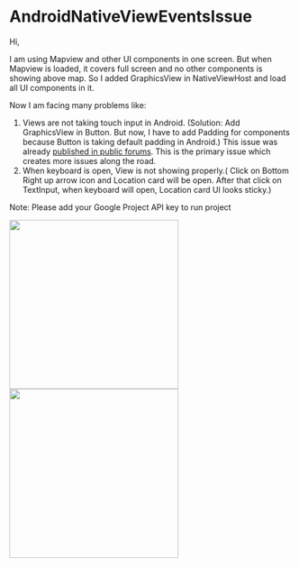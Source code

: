 # AndroidNativeViewEventsIssue

Hi,

I am using Mapview and other UI components in one screen. But when Mapview is loaded, it covers full screen and no other components is showing above map. So I added GraphicsView in NativeViewHost  and load all UI components in it.

Now I am facing many problems like:
1.	Views are not taking touch input in Android. (Solution: Add GraphicsView in Button. But now, I have to add Padding for components because Button is taking default padding in Android.) This issue was already [published in public forums](https://www.fusetools.com/community/forums/bug_reports/getting_click_events_from_element_on_top_of_map_vi). This is the primary issue which creates more issues along the road.
2.	When keyboard is open, View is not showing properly.( Click on Bottom Right up arrow icon and Location card will be open. After that click on TextInput, when keyboard will open, Location card UI looks sticky.)

Note: Please add your Google Project API key to run project

<img src="https://firebasestorage.googleapis.com/v0/b/lifeai-8548e.appspot.com/o/tmp%2FGitHub%2FScreenshot_20180122-204338.png?alt=media&token=8fffb855-3b34-463d-91cc-1e5a8142b9c1" height="300" />

<img src="https://firebasestorage.googleapis.com/v0/b/lifeai-8548e.appspot.com/o/tmp%2FGitHub%2FScreenshot_20180122-210255.png?alt=media&token=1b67a7e1-e888-44f9-bd2d-5caf7ef096f8" height="300" />
